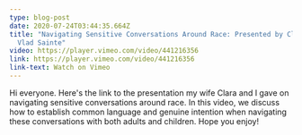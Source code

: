 ```yaml
---
type: blog-post
date: 2020-07-24T03:44:35.664Z
title: "Navigating Sensitive Conversations Around Race: Presented by Clara and
  Vlad Sainte"
video: https://player.vimeo.com/video/441216356
link: https://player.vimeo.com/video/441216356
link-text: Watch on Vimeo
---
```

Hi everyone. Here's the link to the presentation my wife Clara and I gave on navigating sensitive conversations around race. In this video, we discuss how to establish common language and genuine intention when navigating these conversations with both adults and children. Hope you enjoy!